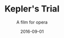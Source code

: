 ---
title: Kepler's Trial
subtitle: A film for opera
date: '2016-09-01'
thumbnail: Kepler.jpg
related: []
category: ['other']
---